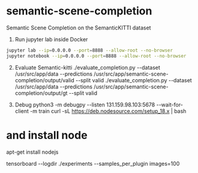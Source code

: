 # semantic-scene-completion
Semantic Scene Completion on the SemanticKITTI dataset


1. Run jupyter lab inside Docker
```bash
jupyter lab --ip=0.0.0.0 --port=8888 --allow-root --no-browser
jupyter notebook --ip=0.0.0.0 --port=8888 --allow-root --no-browser
```

2. Evaluate Semantic-kitti
./evaluate_completion.py --dataset /usr/src/app/data --predictions /usr/src/app/semantic-scene-completion/output/valid --split valid
./evaluate_completion.py --dataset /usr/src/app/data --predictions /usr/src/app/semantic-scene-completion/output/gt --split valid

4. Debug
python3 -m debugpy --listen 131.159.98.103:5678 --wait-for-client -m train
curl -sL https://deb.nodesource.com/setup_18.x | bash
# and install node 
apt-get install nodejs

tensorboard --logdir ./experiments --samples_per_plugin images=100